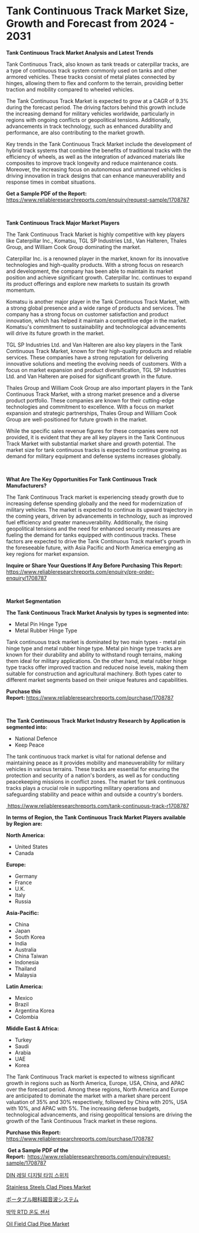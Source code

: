 <p><h1>Tank Continuous Track Market Size, Growth and Forecast from 2024 - 2031</h1></p><p><strong>Tank Continuous Track Market Analysis and Latest Trends</strong></p>
<p><p>Tank Continuous Track, also known as tank treads or caterpillar tracks, are a type of continuous track system commonly used on tanks and other armored vehicles. These tracks consist of metal plates connected by hinges, allowing them to flex and conform to the terrain, providing better traction and mobility compared to wheeled vehicles.</p><p>The Tank Continuous Track Market is expected to grow at a CAGR of 9.3% during the forecast period. The driving factors behind this growth include the increasing demand for military vehicles worldwide, particularly in regions with ongoing conflicts or geopolitical tensions. Additionally, advancements in track technology, such as enhanced durability and performance, are also contributing to the market growth.</p><p>Key trends in the Tank Continuous Track Market include the development of hybrid track systems that combine the benefits of traditional tracks with the efficiency of wheels, as well as the integration of advanced materials like composites to improve track longevity and reduce maintenance costs. Moreover, the increasing focus on autonomous and unmanned vehicles is driving innovation in track designs that can enhance maneuverability and response times in combat situations.</p></p>
<p><strong>Get a Sample PDF of the Report:&nbsp;</strong> <a href="https://www.reliableresearchreports.com/enquiry/request-sample/1708787">https://www.reliableresearchreports.com/enquiry/request-sample/1708787</a></p>
<p>&nbsp;</p>
<p><strong>Tank Continuous Track Major Market Players</strong></p>
<p><p>The Tank Continuous Track Market is highly competitive with key players like Caterpillar Inc., Komatsu, TGL SP Industries Ltd., Van Halteren, Thales Group, and William Cook Group dominating the market. </p><p>Caterpillar Inc. is a renowned player in the market, known for its innovative technologies and high-quality products. With a strong focus on research and development, the company has been able to maintain its market position and achieve significant growth. Caterpillar Inc. continues to expand its product offerings and explore new markets to sustain its growth momentum.</p><p>Komatsu is another major player in the Tank Continuous Track Market, with a strong global presence and a wide range of products and services. The company has a strong focus on customer satisfaction and product innovation, which has helped it maintain a competitive edge in the market. Komatsu's commitment to sustainability and technological advancements will drive its future growth in the market.</p><p>TGL SP Industries Ltd. and Van Halteren are also key players in the Tank Continuous Track Market, known for their high-quality products and reliable services. These companies have a strong reputation for delivering innovative solutions and meeting the evolving needs of customers. With a focus on market expansion and product diversification, TGL SP Industries Ltd. and Van Halteren are poised for significant growth in the future.</p><p>Thales Group and William Cook Group are also important players in the Tank Continuous Track Market, with a strong market presence and a diverse product portfolio. These companies are known for their cutting-edge technologies and commitment to excellence. With a focus on market expansion and strategic partnerships, Thales Group and William Cook Group are well-positioned for future growth in the market.</p><p>While the specific sales revenue figures for these companies were not provided, it is evident that they are all key players in the Tank Continuous Track Market with substantial market share and growth potential. The market size for tank continuous tracks is expected to continue growing as demand for military equipment and defense systems increases globally.</p></p>
<p>&nbsp;</p>
<p><strong>What Are The Key Opportunities For Tank Continuous Track Manufacturers?</strong></p>
<p><p>The Tank Continuous Track market is experiencing steady growth due to increasing defense spending globally and the need for modernization of military vehicles. The market is expected to continue its upward trajectory in the coming years, driven by advancements in technology, such as improved fuel efficiency and greater maneuverability. Additionally, the rising geopolitical tensions and the need for enhanced security measures are fueling the demand for tanks equipped with continuous tracks. These factors are expected to drive the Tank Continuous Track market's growth in the foreseeable future, with Asia Pacific and North America emerging as key regions for market expansion.</p></p>
<p><strong>Inquire or Share Your Questions If Any Before Purchasing This Report:</strong> <a href="https://www.reliableresearchreports.com/enquiry/pre-order-enquiry/1708787">https://www.reliableresearchreports.com/enquiry/pre-order-enquiry/1708787</a></p>
<p>&nbsp;</p>
<p><strong>Market Segmentation</strong></p>
<p><strong>The Tank Continuous Track Market Analysis by types is segmented into:</strong></p>
<p><ul><li>Metal Pin Hinge Type</li><li>Metal Rubber Hinge Type</li></ul></p>
<p><p>Tank continuous track market is dominated by two main types - metal pin hinge type and metal rubber hinge type. Metal pin hinge type tracks are known for their durability and ability to withstand rough terrains, making them ideal for military applications. On the other hand, metal rubber hinge type tracks offer improved traction and reduced noise levels, making them suitable for construction and agricultural machinery. Both types cater to different market segments based on their unique features and capabilities.</p></p>
<p><strong>Purchase this Report:&nbsp;</strong><a href="https://www.reliableresearchreports.com/purchase/1708787">https://www.reliableresearchreports.com/purchase/1708787</a></p>
<p>&nbsp;</p>
<p><strong>The Tank Continuous Track Market Industry Research by Application is segmented into:</strong></p>
<p><ul><li>National Defence</li><li>Keep Peace</li></ul></p>
<p><p>The tank continuous track market is vital for national defense and maintaining peace as it provides mobility and maneuverability for military vehicles in various terrains. These tracks are essential for ensuring the protection and security of a nation's borders, as well as for conducting peacekeeping missions in conflict zones. The market for tank continuous tracks plays a crucial role in supporting military operations and safeguarding stability and peace within and outside a country's borders.</p></p>
<p><a href="https://www.reliableresearchreports.com/tank-continuous-track-r1708787">&nbsp;https://www.reliableresearchreports.com/tank-continuous-track-r1708787</a></p>
<p><strong>In terms of Region, the Tank Continuous Track Market Players available by Region are:</strong></p>
<p>
    <p> <strong> North America: </strong>
        <ul>
            <li>United States</li>
            <li>Canada</li>
        </ul>
        </p> 
    <p> <strong> Europe: </strong>
        <ul>
            <li>Germany</li>
            <li>France</li>
            <li>U.K.</li>
            <li>Italy</li>
            <li>Russia</li>
        </ul>
        </p> 
    <p> <strong> Asia-Pacific: </strong>
        <ul>
            <li>China</li>
            <li>Japan</li>
            <li>South Korea</li>
            <li>India</li>
            <li>Australia</li>
            <li>China Taiwan</li>
            <li>Indonesia</li>
            <li>Thailand</li>
            <li>Malaysia</li>
        </ul>
        </p> 
    <p> <strong> Latin America: </strong>
        <ul>
            <li>Mexico</li>
            <li>Brazil</li>
            <li>Argentina Korea</li>
            <li>Colombia</li>
        </ul>
        </p> 
    <p> <strong> Middle East & Africa: </strong>
        <ul>
            <li>Turkey</li>
            <li>Saudi</li>
            <li>Arabia</li>
            <li>UAE</li>
            <li>Korea</li>
        </ul>
    </p>
    </p>
<p><p>The Tank Continuous Track market is expected to witness significant growth in regions such as North America, Europe, USA, China, and APAC over the forecast period. Among these regions, North America and Europe are anticipated to dominate the market with a market share percent valuation of 35% and 30% respectively, followed by China with 20%, USA with 10%, and APAC with 5%. The increasing defense budgets, technological advancements, and rising geopolitical tensions are driving the growth of the Tank Continuous Track market in these regions.</p></p>
<p><strong>Purchase this Report: </strong><a href="https://www.reliableresearchreports.com/purchase/1708787">https://www.reliableresearchreports.com/purchase/1708787</a></p>
<p>&nbsp;<strong>Get a Sample PDF of the Report:&nbsp;&nbsp;</strong><a href="https://www.reliableresearchreports.com/enquiry/request-sample/1708787">https://www.reliableresearchreports.com/enquiry/request-sample/1708787</a></p>
<p><strong></strong></p>
<p><p><a href="https://medium.com/@christianwilderman2022/din-%EB%A0%88%EC%9D%BC-%EB%94%94%EC%A7%80%ED%84%B8-%ED%83%80%EC%9E%84-%EC%8A%A4%EC%9C%84%EC%B9%98-%EC%8B%9C%EC%9E%A5-%EB%B6%84%EC%84%9D-%EA%B8%80%EB%A1%9C%EB%B2%8C-%EC%82%B0%EC%97%85-%EC%A0%84%EB%A7%9D-%EB%B0%8F-%EC%98%88%EC%B8%A1-2024%EB%85%84%EB%B6%80%ED%84%B0-2031%EB%85%84-c7a074be2ebc">DIN 레일 디지털 타임 스위치</a></p><p><a href="https://github.com/johnbach50/Market-Research-Report-List-3/blob/main/stainless-steels-clad-pipes-market.md">Stainless Steels Clad Pipes Market</a></p><p><a href="https://github.com/lababdou/Market-Research-Report-List-4/blob/main/6397427125602.md">ポータブル眼科超音波システム</a></p><p><a href="https://github.com/khytkeqagplkzqvh/Market-Research-Report-List-2/blob/main/5486760123181.md">박막 RTD 온도 센서</a></p><p><a href="https://github.com/lylyparadise/Market-Research-Report-List-3/blob/main/oil-field-clad-pipe-market.md">Oil Field Clad Pipe Market</a></p></p>